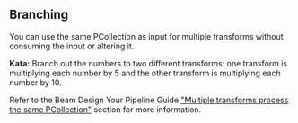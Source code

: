 <!--
  ~ Licensed to the Apache Software Foundation (ASF) under one
  ~ or more contributor license agreements.  See the NOTICE file
  ~ distributed with this work for additional information
  ~ regarding copyright ownership.  The ASF licenses this file
  ~ to you under the Apache License, Version 2.0 (the
  ~ "License"); you may not use this file except in compliance
  ~ with the License.  You may obtain a copy of the License at
  ~
  ~     http://www.apache.org/licenses/LICENSE-2.0
  ~
  ~ Unless required by applicable law or agreed to in writing, software
  ~ distributed under the License is distributed on an "AS IS" BASIS,
  ~ WITHOUT WARRANTIES OR CONDITIONS OF ANY KIND, either express or implied.
  ~ See the License for the specific language governing permissions and
  ~ limitations under the License.
  -->

Branching
---------

You can use the same PCollection as input for multiple transforms without consuming the input or
altering it.

**Kata:** Branch out the numbers to two different transforms: one transform is multiplying each
number by 5 and the other transform is multiplying each number by 10.
<div class="hint">
  Refer to the Beam Design Your Pipeline Guide
  <a href="https://beam.apache.org/documentation/pipelines/design-your-pipeline/#multiple-transforms-process-the-same-pcollection">
    "Multiple transforms process the same PCollection"</a> section for more information.
</div>
